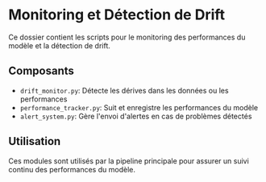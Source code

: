 # Monitoring et Détection de Drift

Ce dossier contient les scripts pour le monitoring des performances du modèle et la détection de drift.

## Composants

- `drift_monitor.py`: Détecte les dérives dans les données ou les performances
- `performance_tracker.py`: Suit et enregistre les performances du modèle
- `alert_system.py`: Gère l'envoi d'alertes en cas de problèmes détectés

## Utilisation

Ces modules sont utilisés par la pipeline principale pour assurer un suivi continu des performances du modèle.